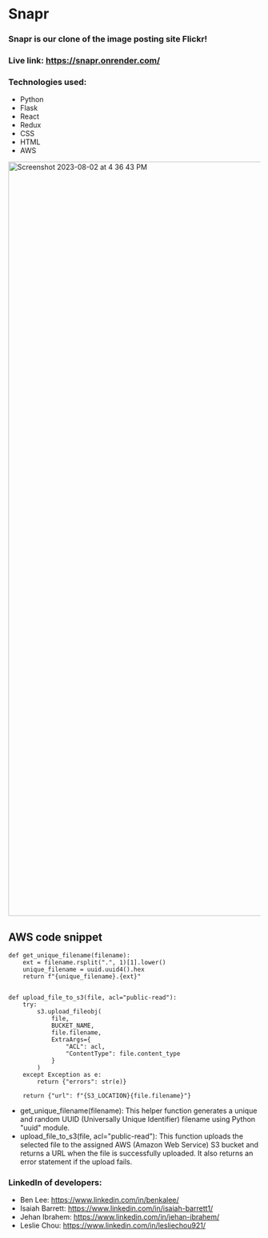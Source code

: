 # Snapr

### Snapr is our clone of the image posting site Flickr!

### Live link: https://snapr.onrender.com/ 

### Technologies used:
* Python
* Flask
* React
* Redux
* CSS
* HTML
* AWS

<img width="1505" alt="Screenshot 2023-08-02 at 4 36 43 PM" src="https://github.com/jibrahem/Snapr/assets/118121002/d31789fd-5330-4b93-8848-f2cdfa774fc3">

## AWS code snippet
```
def get_unique_filename(filename):
    ext = filename.rsplit(".", 1)[1].lower()
    unique_filename = uuid.uuid4().hex
    return f"{unique_filename}.{ext}"


def upload_file_to_s3(file, acl="public-read"):
    try:
        s3.upload_fileobj(
            file,
            BUCKET_NAME,
            file.filename,
            ExtraArgs={
                "ACL": acl,
                "ContentType": file.content_type
            }
        )
    except Exception as e:
        return {"errors": str(e)}

    return {"url": f"{S3_LOCATION}{file.filename}"}
```

- get_unique_filename(filename): This helper function generates a unique and random UUID (Universally Unique Identifier) filename using Python "uuid" module.
- upload_file_to_s3(file, acl="public-read"): This function uploads the selected file to the assigned AWS (Amazon Web Service) S3 bucket and returns a URL when the file is successfully uploaded. It also returns an error statement if the upload fails.


### LinkedIn of developers: 
* Ben Lee: https://www.linkedin.com/in/benkalee/
* Isaiah Barrett: https://www.linkedin.com/in/isaiah-barrett1/
* Jehan Ibrahem: https://www.linkedin.com/in/jehan-ibrahem/
* Leslie Chou: https://www.linkedin.com/in/lesliechou921/

